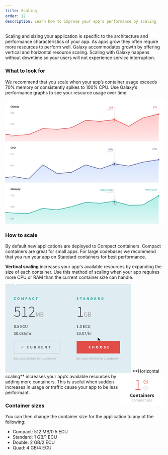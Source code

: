 ```yaml
---
title: Scaling
order: 12
description: Learn how to improve your app’s performance by scaling
---
```


Scaling and sizing your application is specific to the architecture and performance characteristics of your app. As apps grow they often require more resources to perform well. Galaxy accommodates growth by offering vertical and horizontal resource scaling. Scaling with Galaxy happens without downtime so your users will not experience service interruption.

<h3 id="what-to-look-for">What to look for</h3>

We recommend that you scale when your app’s container usage exceeds 70% memory or consistently spikes to 100% CPU. Use Galaxy’s performance graphs to see your resource usage over time.

<img src="images/email-galaxy-performance-graphs-600x468.jpg" style="">

<h3 id="how-to">How to scale</h3>

By default new applications are deployed to Compact containers. Compact containers are great for small apps. For large codebases we recommend that you run your app on Standard containers for best performance.

**Vertical scaling** increases your app's available resources by expanding the size of each container. Use this method of scaling when your app requires more CPU or RAM than the current container size can handle.

<img src="images/container-upsize.gif" style="">

<img src="images/email-scale-up.gif" style="float:right">
**Horizontal scaling** increases your app’s available resources by adding more containers. This is useful when sudden increases in usage or traffic cause your app to be less performant.


<h3 id="container-sizes">Container sizes</h3>

You can then change the container size for the application to any of the following:

- Compact: 512 MB/0.5 ECU
- Standard: 1 GB/1 ECU
- Double: 2 GB/2 ECU
- Quad: 4 GB/4 ECU
